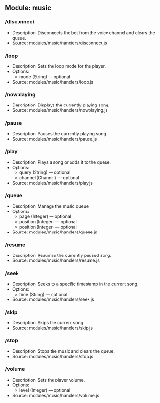 ## Module: music

### /disconnect
- Description: Disconnects the bot from the voice channel and clears the queue.
- Source: modules/music/handlers/disconnect.js

### /loop
- Description: Sets the loop mode for the player.
- Options:
  - mode (String) — optional
- Source: modules/music/handlers/loop.js

### /nowplaying
- Description: Displays the currently playing song.
- Source: modules/music/handlers/nowplaying.js

### /pause
- Description: Pauses the currently playing song.
- Source: modules/music/handlers/pause.js

### /play
- Description: Plays a song or adds it to the queue.
- Options:
  - query (String) — optional
  - channel (Channel) — optional
- Source: modules/music/handlers/play.js

### /queue
- Description: Manage the music queue.
- Options:
  - page (Integer) — optional
  - position (Integer) — optional
  - position (Integer) — optional
- Source: modules/music/handlers/queue.js

### /resume
- Description: Resumes the currently paused song.
- Source: modules/music/handlers/resume.js

### /seek
- Description: Seeks to a specific timestamp in the current song.
- Options:
  - time (String) — optional
- Source: modules/music/handlers/seek.js

### /skip
- Description: Skips the current song.
- Source: modules/music/handlers/skip.js

### /stop
- Description: Stops the music and clears the queue.
- Source: modules/music/handlers/stop.js

### /volume
- Description: Sets the player volume.
- Options:
  - level (Integer) — optional
- Source: modules/music/handlers/volume.js
